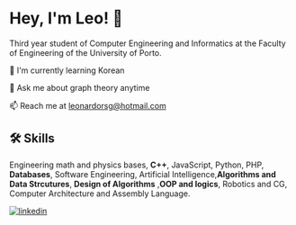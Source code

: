 # Hey, I'm Leo! 👋



Third year student of Computer Engineering and Informatics at the Faculty of Engineering of the University of Porto. 





🧠 I'm currently learning Korean

💬 Ask me about graph theory anytime

📫 Reach me at leonardorsg@hotmail.com 




## 🛠 Skills
Engineering math and physics bases, **C++**, JavaScript, Python, PHP, **Databases**, Software Engineering, Artificial
Intelligence,**Algorithms and Data Strcutures**, **Design of Algorithms** ,**OOP and logics**, Robotics and CG, Computer Architecture and Assembly Language.



[![linkedin](https://img.shields.io/badge/linkedin-0A66C2?style=for-the-badge&logo=linkedin&logoColor=white)](https://www.linkedin.com/in/leonardo-garcia-90549914b/)
